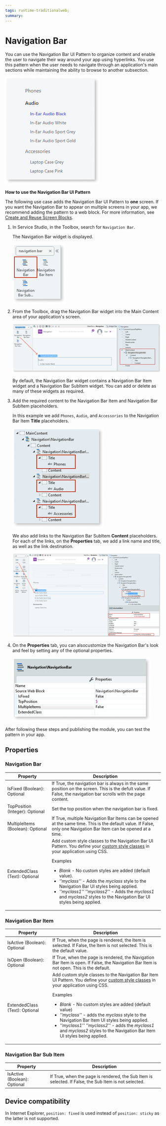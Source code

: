 ```yaml
---
tags: runtime-traditionalweb; 
summary: 
---
```


# Navigation Bar

You can use the Navigation Bar UI Pattern to organize content and enable the user to navigate their way around your app using hyperlinks. You use this pattern when the user needs to navigate through an application's main sections while maintaining the ability to browse to another subsection. 

![](images/navigationbar-image-7.png)

**How to use the Navigation Bar UI Pattern**

The following use case adds the Navigation Bar UI Pattern to **one** screen. If you want the Navigation Bar to appear on multiple screens in your app, we recommend adding the pattern to a web block. For more information, see [Create and Reuse Screen Blocks](../../../../../develop/ui/reuse/block-create-reuse.md). 

1. In Service Studio, in the Toolbox, search for `Navigation Bar`. 

    The Navigation Bar widget is displayed.

    ![](images/navigationbar-image-6.png)

1. From the Toolbox, drag the Navigation Bar widget into the Main Content area of your application's screen.

    ![](images/navigationbar-image-1.png)

    By default, the Navigation Bar widget contains a Navigation Bar Item widget and a Navigation Bar SubItem widget. You can add or delete as many of these widgets as required.

1. Add the required content to the Navigation Bar Item and Navigation Bar SubItem placeholders. 

    In this example we add `Phones`, `Audio`, and `Accessories` to the Navigation Bar Item **Title** placeholders.

    ![](images/navigationbar-image-12.png)   

    We also add links to the Navigation Bar SubItem **Content** placeholders. For each of the links, on the **Properties** tab, we add a link name and title, as well as the link destination.
    
    ![](images/navigationbar-image-9.png)   

1. On the **Properties** tab, you can alsocustomize the Navigation Bar's look and feel by setting any of the optional properties.

    ![](images/navigationbar-image-3.png)

After following these steps and publishing the module, you can test the pattern in your app.

## Properties

### Navigation Bar

| **Property** |  **Description** |  
|---|---|
| IsFixed (Boolean): Optional |  If True, the navigation bar is always in the same position on the screen. This is the defult value. If False, the navigation bar scrolls with the page content. |  
| TopPosition (Integer): Optional  |  Set the top position when the navigation bar is fixed. |  
| MultipleItems (Boolean): Optional | If True, multiple Navigation Bar Items can be opened at the same time. This is the default value. If False, only one Navigation Bar Item can be opened at a time. | 
| ExtendedClass (Text): Optional | Add custom style classes to the Navigation Bar UI Pattern. You define your [custom style classes](../../../../../develop/ui/look-feel/css.md) in your application using CSS. <p>Examples <ul><li>_Blank_ - No custom styles are added (default value).</li><li>_''myclass''_ - Adds the _myclass_ style to the Navigation Bar UI styles being applied.</li><li>_''myclass1'' ''myclass2''_ - Adds the _myclass1_ and _myclass2_ styles to the Navigation Bar UI styles being applied.</li></ul></p> | 

### Navigation Bar Item

| **Property** |  **Description** | 
|---|---|
| IsActive (Boolean): Optional | If True, when the page is rendered, the Item is selected. If False, the Item is not selected. This is the default value. | 
| IsOpen (Boolean): Optional  |  If True, when the page is rendered, the Navigation Bar Item is open. If False, the Navigation Bar Item is not open. This is the default.| 
| ExtendedClass (Text): Optional | Add custom style classes to the Navigation Bar Item UI Pattern. You define your [custom style classes](../../../../../develop/ui/look-feel/css.md) in your application using CSS. <p>Examples <ul><li>_Blank_ - No custom styles are added (default value)</li><li>_''myclass''_ - adds the _myclass_ style to the Navigation Bar Item UI styles being applied.<li>_''myclass1'' ''myclass2''_ - adds the _myclass1_ and _myclass2_ styles to the Navigation Bar Item UI styles being applied.</li></ul></p> | 

### Navigation Bar Sub Item

| **Property** |  **Description** |  
|---|---|
| IsActive (Boolean): Optional  |  If True, when the page is rendered, the Sub Item is selected. If False, the Sub Item is not selected. | 

## Device compatibility

In Internet Explorer, `position: fixed` is used instead of `position: sticky` as the latter is not supported.


